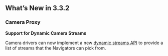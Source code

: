 ## What’s New in 3.3.2

### Camera Proxy

**Support for Dynamic Camera Streams**

Camera drivers can now implement a new [dynamic streams API][1] to provide a list of streams that the Navigators can pick from. 



[1]:	https://snap-one.github.io/docs-driverworks-proxyprotocol/#dynamic-camera-streams